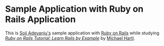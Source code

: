 # Sample Application with Ruby on Rails Application

This is [Soji Adeyanju's](http://meediax.com/vcard/sojiadeyanju/) sample application with [Ruby on Rails](http://rubyonrails.org/)
while studying [*Ruby on Rails Tutorial: Learn Rails by Example*](http://railstutorial.org/) by [Michael Hartl](http://michaelhartl.com/).